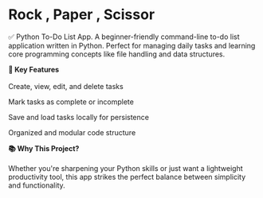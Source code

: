 # Rock , Paper , Scissor
✅ Python To-Do List App.
A beginner-friendly command-line to-do list application written in Python. Perfect for managing daily tasks and learning core programming concepts like file handling and data structures.

<b>🔧 Key Features</b>
<br><br>
Create, view, edit, and delete tasks

Mark tasks as complete or incomplete

Save and load tasks locally for persistence

Organized and modular code structure


<b>📚 Why This Project?</b>
<br><br>
Whether you're sharpening your Python skills or just want a lightweight productivity tool, this app strikes the perfect balance between simplicity and functionality.
